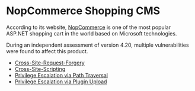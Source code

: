 # NopCommerce Shopping CMS

According to its website, [NopCommerce](https://www.nopcommerce.com/en) is one of the most popular ASP.NET shopping cart in the world based on Microsoft technologies.

During an independent assessment of version 4.20, multiple vulnerabilities were found to affect this product.

* [Cross-Site-Request-Forgery](./Cross-Site-Request-Forgery/readme.md)
* [Cross-Site-Scripting](Cross-Site-Scripting/readme.md)
* [Privilege Escalation via Path Traversal](./Privilege%20Escalation%20via%20Path%20Traversal/readme.md)
* [Privilege Escalation via Plugin Upload](./Privilege%20Escalation%20via%20Plugin%20Upload/readme.md)
